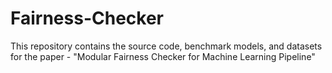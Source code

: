 # Fairness-Checker
This repository contains the source code, benchmark models, and datasets for the paper - "Modular Fairness Checker for Machine Learning Pipeline"


